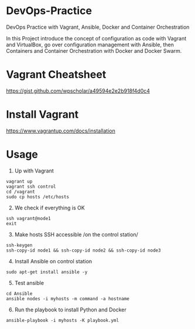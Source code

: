 # DevOps-Practice
DevOps Practice with Vagrant, Ansible, Docker and Container Orchestration

In this Project introduce the concept of configuration as code with Vagrant and VirtualBox, go over configuration management with Ansible, then Containers and Container Orchestration with Docker and Docker Swarm.

# Vagrant Cheatsheet
https://gist.github.com/wpscholar/a49594e2e2b918f4d0c4

# Install Vagrant
https://www.vagrantup.com/docs/installation

# Usage
1. Up with Vagrant
```
vagrant up
vagrant ssh control
cd /vagrant
sudo cp hosts /etc/hosts
```
2. We check if everything is OK
```
ssh vagrant@node1
exit
```
3. Make hosts SSH accessible /on the control station/
```
ssh-keygen
ssh-copy-id node1 && ssh-copy-id node2 && ssh-copy-id node3
```
4. Install Ansible on control station
```
sudo apt-get install ansible -y
```
5. Test ansible
```
cd Ansible
ansible nodes -i myhosts -m command -a hostname
```
6. Run the playbook to install Python and Docker
```
ansible-playbook -i myhosts -K playbook.yml
```
